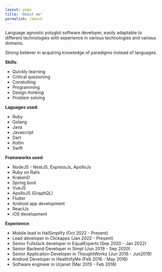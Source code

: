 ```yaml
---
layout: page
title: "About me"
permalink: /about
---
```


Language agnostic polyglot software developer, easily adaptable to different technologies
with experience in various technologies and various domains.

Strong believer in acquiring knowledge of paradigms instead of languages. 

**Skills**:
* Quickly learning
* Critical quesioning
* Constulting
* Programming
* Design thinking
* Problem solving

**Laguages used**:
* Ruby
* Golang
* Java
* Javascript
* Dart
* Kotlin 
* Swift

**Frameworks used**:
* NodeJS - NestJS, ExpressJs, ApolloJs
* Ruby on Rails
* KrakenD
* Spring boot
* VueJS
* ApolloJS (GraphQL)
* Flutter
* Android app development
* ReactJs
* iOS development

**Experience**:
* Mobile lead in HalSimplify (Oct 2022 - Present)
* Lead developer in Clickapps (Jan 2022 - Present)
* Senior Fullstack developer in EqualExperts (Sep 2020 - Jan 2022)
* Senior Backend Developer in Simpl (Jun 2019 - Sep 2020)
* Senior Applicaiton Developer in ThoughtWorks (Jun 2016 - Jun2019)
* Android Developer in HealthifyMe (Feb 2016 - May 2016)
* Software engineer in Urjanet (Mar 2015 - Feb 2016)